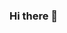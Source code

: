 ### Hi there 👋

<!--
**mdmitry1/mdmitry1** is a ✨ _special_ ✨ repository because its `README.md` (this file) appears on your GitHub profile.

Here are some ideas to get you started:

- 🔭 I’m currently working in Intel
- 📫 How to reach me: <https://www.linkedin.com/in/dmitrymesserman>
- 😄 Pronouns: ...
- ⚡ Fun fact: ...
-->
